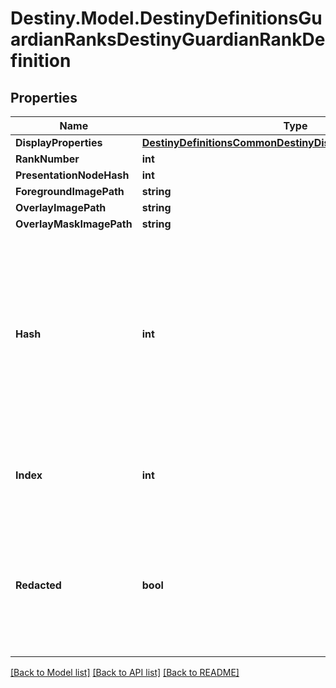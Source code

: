 # Destiny.Model.DestinyDefinitionsGuardianRanksDestinyGuardianRankDefinition

## Properties

Name | Type | Description | Notes
------------ | ------------- | ------------- | -------------
**DisplayProperties** | [**DestinyDefinitionsCommonDestinyDisplayPropertiesDefinition**](DestinyDefinitionsCommonDestinyDisplayPropertiesDefinition.md) |  | [optional] 
**RankNumber** | **int** |  | [optional] 
**PresentationNodeHash** | **int** |  | [optional] 
**ForegroundImagePath** | **string** |  | [optional] 
**OverlayImagePath** | **string** |  | [optional] 
**OverlayMaskImagePath** | **string** |  | [optional] 
**Hash** | **int** | The unique identifier for this entity. Guaranteed to be unique for the type of entity, but not globally.  When entities refer to each other in Destiny content, it is this hash that they are referring to. | [optional] 
**Index** | **int** | The index of the entity as it was found in the investment tables. | [optional] 
**Redacted** | **bool** | If this is true, then there is an entity with this identifier/type combination, but BNet is not yet allowed to show it. Sorry! | [optional] 

[[Back to Model list]](../README.md#documentation-for-models) [[Back to API list]](../README.md#documentation-for-api-endpoints) [[Back to README]](../README.md)

